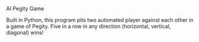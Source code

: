 AI Pegity Game

Built in Python, this program pits two automated player against each other in a game of Pegity. Five in a row in any direction (horizontal, vertical, diagonal) wins!
